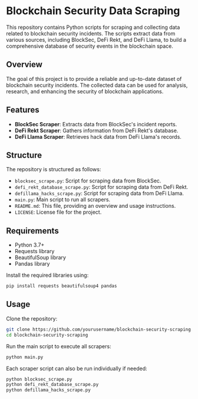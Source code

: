 # Blockchain Security Data Scraping

This repository contains Python scripts for scraping and collecting data related to blockchain security incidents. The scripts extract data from various sources, including BlockSec, DeFi Rekt, and DeFi Llama, to build a comprehensive database of security events in the blockchain space.


## Overview

The goal of this project is to provide a reliable and up-to-date dataset of blockchain security incidents. The collected data can be used for analysis, research, and enhancing the security of blockchain applications.

## Features

- **BlockSec Scraper**: Extracts data from BlockSec's incident reports.
- **DeFi Rekt Scraper**: Gathers information from DeFi Rekt's database.
- **DeFi Llama Scraper**: Retrieves hack data from DeFi Llama's records.

## Structure

The repository is structured as follows:

- `blocksec_scrape.py`: Script for scraping data from BlockSec.
- `defi_rekt_database_scrape.py`: Script for scraping data from DeFi Rekt.
- `defillama_hacks_scrape.py`: Script for scraping data from DeFi Llama.
- `main.py`: Main script to run all scrapers.
- `README.md`: This file, providing an overview and usage instructions.
- `LICENSE`: License file for the project.

## Requirements

- Python 3.7+
- Requests library
- BeautifulSoup library
- Pandas library

Install the required libraries using:

```bash
pip install requests beautifulsoup4 pandas
```

## Usage
Clone the repository:
```bash
git clone https://github.com/yourusername/blockchain-security-scraping.git
cd blockchain-security-scraping
```
Run the main script to execute all scrapers:
```bash
python main.py
```
Each scraper script can also be run individually if needed:

```bash
python blocksec_scrape.py
python defi_rekt_database_scrape.py
python defillama_hacks_scrape.py
```

